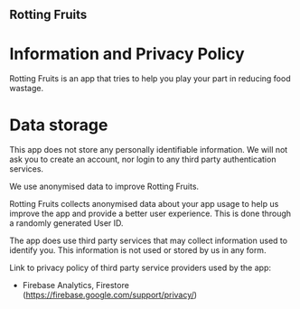 ## Rotting Fruits

# Information and Privacy Policy

Rotting Fruits is an app that tries to help you play your part in reducing food wastage.

# Data storage

This app does not store any personally identifiable information. We will not ask you to create an account, nor login to any  third party authentication services.

We use anonymised data to improve Rotting Fruits.

Rotting Fruits collects anonymised data about your app usage to help us improve the app and provide a better user experience. This is done through a randomly generated User ID.

The app does use third party services that may collect information used to identify you. This information is not used or stored by us in any form.

Link to privacy policy of third party service providers used by the app:
- Firebase Analytics, Firestore (https://firebase.google.com/support/privacy/)
